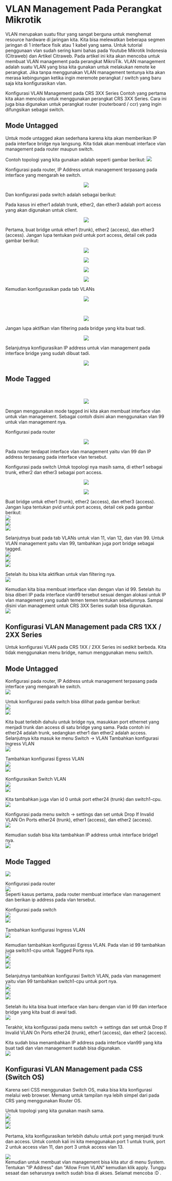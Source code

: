 
# VLAN Management Pada Perangkat Mikrotik
VLAN merupakan suatu fitur yang sangat berguna untuk menghemat resource hardware di jaringan kita. Kita bisa melewatkan beberapa segmen jaringan di 1 interface fisik atau 1 kabel yang sama.
Untuk tutorial penggunaan vlan sudah sering kami bahas pada Youtube Mikrotik Indonesia (Citraweb) dan Artikel Citraweb.
Pada artikel ini kita akan mencoba untuk membuat VLAN management pada perangkat MikroTik. VLAN management adalah suatu VLAN yang bisa kita gunakan untuk melakukan remote ke perangkat.
Jika tanpa menggunakan VLAN management tentunya kita akan merasa kebingungan ketika ingin meremote perangkat / switch yang baru saja kita konfigurasikan vlan.

Konfigurasi VLAN Management pada CRS 3XX Series
Contoh yang pertama kita akan mencoba untuk menggunakan perangkat CRS 3XX Series. Cara ini juga bisa digunakan untuk perangkat router (routerboard / ccr) yang ingin difungsikan sebagai switch.

## Mode Untagged
Untuk mode untagged akan sederhana karena kita akan memberikan IP pada interface bridge nya langsung. Kita tidak akan membuat interface vlan management pada router maupun switch.

Contoh topologi yang kita gunakan adalah seperti gambar berikut:
<img clas="center" src="https://drive.google.com/uc?export=view&id=1pTIPLUBPkTcjwSdxy1lu7m9dxG_xfHgg">

Konfigurasi pada router, IP Address untuk management terpasang pada interface yang mengarah ke switch.

<p align="center"> <img src="https://drive.google.com/uc?export=view&id=1inSLG8n_FubP1YW6B1-M_Pkhi4ABy-aM"></p>
Dan konfigurasi pada switch adalah sebagai berikut:

Pada kasus ini ether1 adalah trunk, ether2, dan ether3 adalah port access yang akan digunakan untuk client.
<p align="center"> <img src="https://drive.google.com/uc?export=view&id=1NmZojGhlbZOKJmZV8FgOQmO15OAjrsLv"></p>

Pertama, buat bridge untuk ether1 (trunk), ether2 (access), dan ether3 (access). Jangan lupa tentukan pvid untuk port access, detail cek pada gambar berikut:<br>
<p align="center"><img src="https://drive.google.com/uc?export=view&id=1QWQmI-7FjYC1GUUe5mAu_QZ2yUhohQz7"><br></p>
<p align="center"><img src="https://drive.google.com/uc?export=view&id=163SwclYa6CWF9MoBgq-s0EMMdnl5QXXZ"><br></p>
<p align="center"><img src="https://drive.google.com/uc?export=view&id=1HqlbXZBmErJYgNAgzUc6zb5ZmmKnN5An"><br></p>
<p align="center"><img src="https://drive.google.com/uc?export=view&id=1y1-qKUylP6JIM078-ZWWLTVUHJf3uvBj"><br></p>

Kemudian konfigurasikan pada tab VLANs<br>
<p align="center"><img src="https://drive.google.com/uc?export=view&id=14kHQ6k6kBXKD90La4iYrP9A8q_N5wwMG"></p>
<br>
<p align="center"><img src="https://drive.google.com/uc?export=view&id=1hHGepMbjDthk5pXkHqrGV82ML19EICi6"></p>

Jangan lupa aktifkan vlan filtering pada bridge yang kita buat tadi.<br>
<p align="center"><img src="https://drive.google.com/uc?export=view&id=1GeDRMde20v1N5OZ3Wm3N5Y4u2MqTrgGI"><br></p>

Selanjutnya konfigurasikan IP address untuk vlan management pada interface bridge yang sudah dibuat tadi.<br>
<p align="center"><img src="https://drive.google.com/uc?export=view&id=1mDhewmHHJeJhqhirorvEtDp-pFn-1Rb6"><br></p>

## Mode Tagged
<br>
<p align="center"><img src="https://drive.google.com/uc?export=view&id=1kHCf0KiKdvNxu9gGfQEjIPR7o-WGYxvT"></p>
Dengan menggunakan mode tagged ini kita akan membuat interface vlan untuk vlan management. Sebagai contoh disini akan menggunakan vlan 99 untuk vlan management nya.

Konfigurasi pada router<br>
<p align="center"><img src="https://drive.google.com/uc?export=view&id=1LaMMhmWK8KJEoObWpOg_P1mTthZc_Hbg"><br></p>

Pada router terdapat interface vlan management yaitu vlan 99 dan IP address terpasang pada interface vlan tersebut.

Konfigurasi pada switch
Untuk topologi nya masih sama, di ether1 sebagai trunk, ether2 dan ether3 sebagai port access.<br>
<p align="center"><img src="https://drive.google.com/uc?export=view&id=1sBlMWcZAnLs6SB63wtmmkHnWkxY87vsP"><br></p>

<p align="center"><img src="https://drive.google.com/uc?export=view&id=1sBlMWcZAnLs6SB63wtmmkHnWkxY87vsP"></p>


Buat bridge untuk ether1 (trunk), ether2 (access), dan ether3 (access). Jangan lupa tentukan pvid untuk port access, detail cek pada gambar berikut:<br>
<img src="https://drive.google.com/uc?export=view&id=123GoVsQgPfR9DlXiDSWZ3rVFIHl9MarI"><br>
<img src="https://drive.google.com/uc?export=view&id=1SVzM4ywLlOe2bWa3jBNVgylAFjUvKQYb"><br>
<img src="https://drive.google.com/uc?export=view&id=1Bf-C7p-8EDibCeJd7xS6ZGVE8sptJ3bq"><br>

Selanjutnya buat pada tab VLANs untuk vlan 11, vlan 12, dan vlan 99. Untuk VLAN management yaitu vlan 99, tambahkan juga port bridge sebagai tagged.<br>
<img src="https://drive.google.com/uc?export=view&id=1vIDfScQjNvIbiCth4dbFx4j0FagAGLNZ"><br>
<img src="https://drive.google.com/uc?export=view&id=1TfUZHWrNDeoWC6yDAFWmczuO4gDija7P"><br>
<img src="https://drive.google.com/uc?export=view&id=1H8F3ZFgiG7iRGy8O2Nf-J-JH8SVVTEu0"><br>

Setelah itu bisa kita aktifkan untuk vlan filtering nya.<br>
<img src="https://drive.google.com/uc?export=view&id=15bQ1A3n8FWRMVtBD7-Diozao5NPlFcQb"><br>

Kemudian kita bisa membuat interface vlan dengan vlan id 99. Setelah itu bisa diberi IP pada interface vlan99 tersebut sesuai dengan alokasi untuk IP vlan management yang sudah temen temen tentukan sebelumnya. Sampai disini vlan management untuk CRS 3XX Series sudah bisa digunakan.<br>
<img src="https://drive.google.com/uc?export=view&id=10djiK8Tjd4dQQkRb7lLGxqK5VvPiTaTz"><br>

## Konfigurasi VLAN Management pada CRS 1XX / 2XX Series

Untuk konfigurasi VLAN pada CRS 1XX / 2XX Series ini sedikit berbeda. Kita tidak menggunakan menu bridge, namun menggunakan menu switch.

## Mode Untagged

Konfigurasi pada router, IP Address untuk management terpasang pada interface yang mengarah ke switch.<br>
<img src="https://drive.google.com/uc?export=view&id=177g5oKT6DBSR2z25_Mt3ksMnnQ04Q4u9"><br>

Untuk konfigurasi pada switch bisa dilihat pada gambar berikut:<br>
<img src="https://drive.google.com/uc?export=view&id=1xv_hEtFtUDPAmIL3mFu-1A2dMoyNw7wg"><br>
<img src="https://drive.google.com/uc?export=view&id=1Hv3qqaZ0O08n8iMC0pYoXJuqa9k8hwCJ"><br>

Kita buat terlebih dahulu untuk bridge nya, masukkan port ethernet yang menjadi trunk dan access di satu bridge yang sama. Pada contoh ini ether24 adalah trunk, sedangkan ether1 dan ether2 adalah access.
Selanjutnya kita masuk ke menu Switch → VLAN
Tambahkan konfigurasi Ingress VLAN<br>
<img src="https://drive.google.com/uc?export=view&id=1j1xcMfd2uK1hKG8qoXM3d9HqYAKOMgfc"><br>

Tambahkan konfigurasi Egress VLAN<br>
<img src="https://drive.google.com/uc?export=view&id=1VljhT9iez0q0nTpEyfYrm5nsKhG-v2y9"><br>
<img src="https://drive.google.com/uc?export=view&id=1iGGtZNcsEKt_q9o0wXb-38VhIM5Y3vQC"><br>

Konfigurasikan Switch VLAN<br>
<img src="https://drive.google.com/uc?export=view&id=1ZMI-rArdxJTxoXX255A-3QDuixsRc_CI"><br>
<img src="https://drive.google.com/uc?export=view&id=1FcA8laE1qvtnG_XVgPceCiXWgoK6chsC"><br>


Kita tambahkan juga vlan id 0 untuk port ether24 (trunk) dan switch1-cpu.<br>
<img src="https://drive.google.com/uc?export=view&id=1N0-sPQwk-Nbapc3G-GUeAxkjh6KSXhDg"><br>

Konfigurasi pada menu switch → settings dan set untuk Drop If Invalid VLAN On Ports ether24 (trunk), ether1 (access), dan ether2 (access).<br>
<img src="https://drive.google.com/uc?export=view&id=1u0IuVdy8ikGzCi2Je2FJ9xERWoz2rZqy"><br>

Kemudian sudah bisa kita tambahkan IP address untuk interface bridge1 nya.<br>
<img src="https://drive.google.com/uc?export=view&id=1mwE6FGFdMnh4giGGCj-nFdLx9vGCarvO"><br>

## Mode Tagged

<img src="https://drive.google.com/uc?export=view&id=113jN2HwTqo9fcLEjE89TsiCTPBiRrgXC"><br>

Konfigurasi pada router<br>
<img src="https://drive.google.com/uc?export=view&id=105L0mmZYPOc8oM5Qxz1t09lVjklRcL7w"><br> <!-- no 37 dlam img drive -->
Seperti kasus pertama, pada router membuat interface vlan management dan berikan ip address pada vlan tersebut.

Konfigurasi pada switch<br>
<img src="https://drive.google.com/uc?export=view&id=1rs7iCW4O12H16kWj-hgHBm1nmEDxOHS-"><br> <!-- no 38 dlam img drive -->
<img src="https://drive.google.com/uc?export=view&id=1h_TdBAPUd0DdGHWK-D-MSLBlHiU1_6vn"><br> <!-- no 39 dlam img drive -->

Tambahkan konfigurasi Ingress VLAN<br>
<img src="https://drive.google.com/uc?export=view&id=1Qpo-XdvIYPhiJIiXmx5tKZPTvHDrGZAn"><br> <!-- no 40 dlam img drive -->

Kemudian tambahkan konfigurasi Egress VLAN. Pada vlan id 99 tambahkan juga switch1-cpu untuk Tagged Ports nya.<br>
<img src="https://drive.google.com/uc?export=view&id=1zmRhztekLd0m0rkdkge6X15zjwvp7FUj"><br>
<img src="https://drive.google.com/uc?export=view&id=1dWdI8z4Z8Oa_U34O0EyVe754l2ajr5IU"><br>
<img src="https://drive.google.com/uc?export=view&id=1vzN2tlwP-8fhia6lPIunwgIrBGJrcCqT"><br>

Selanjutnya tambahkan konfigurasi Switch VLAN, pada vlan management yaitu vlan 99 tambahkan switch1-cpu untuk port nya.<br>
<img src="https://drive.google.com/uc?export=view&id=1DGbW8QbEYjXyK1cG3ETa7tGIYPkuU95g"><br>
<img src="https://drive.google.com/uc?export=view&id=1FA5inOIEjsiu5pEsKXbFuddbyYqknTHf"><br>
<img src="https://drive.google.com/uc?export=view&id=1bJOeWdmGkYCE1AI6uTvYp6Ovy6aguDXC"><br>

Setelah itu kita bisa buat interface vlan baru dengan vlan id 99 dan interface bridge yang kita buat di awal tadi.<br>
<img src="https://drive.google.com/uc?export=view&id=1EkC0yE3yo9LmyfOWcYzlXzz7fkLESpv1"><br>

Terakhir, kita konfigurasi pada menu switch → settings dan set untuk Drop If Invalid VLAN On Ports ether24 (trunk), ether1 (access), dan ether2 (access).

Kita sudah bisa menambahkan IP address pada interface vlan99 yang kita buat tadi dan vlan management sudah bisa digunakan.<br>
<img src="https://drive.google.com/uc?export=view&id=17K8MYU5rrS72FG_2l4X83Vp3vMARC_fj"><br>

## Konfigurasi VLAN Management pada CSS (Switch OS)

Karena seri CSS menggunakan Switch OS, maka bisa kita konfigurasi melalui web browser. Memang untuk tampilan nya lebih simpel dari pada CRS yang menggunakan Router OS.

Untuk topologi yang kita gunakan masih sama.<br>
<img src="https://drive.google.com/uc?export=view&id=1vAAuPWm72c2MxTBZAfFc3SL0cnMPCbsB"><br>
<img src="https://drive.google.com/uc?export=view&id=1yd1J3SC3wP7nhTt4ep19kaEEuWkV0Lcm"><br>
<img src="https://drive.google.com/uc?export=view&id=1tdq8xcx0QPfI_OD3ZludFmF9XW8_i9c9"><br>

Pertama, kita konfigurasikan terlebih dahulu untuk port yang menjadi trunk dan access. Untuk contoh kali ini kita menggunakan port 1 untuk trunk, port 2 untuk access vlan 11, dan port 3 untuk access vlan 13.<br>

<img src="https://drive.google.com/uc?export=view&id=1-BsZdd8LDgDW_Dlp9lyeSMrfdlJa52bs"><br>
Kemudian untuk membuat vlan management bisa kita atur di menu System.
Tentukan "IP Address" dan "Allow From VLAN" kemudian klik apply.
Tunggu sesaat dan seharusnya switch sudah bisa di akses. Selamat mencoba :D .
<!--







<img src="https://drive.google.com/uc?export=view&id="><br><img src="https://drive.google.com/uc?export=view&id="><br><img src="https://drive.google.com/uc?export=view&id="><br> -->

